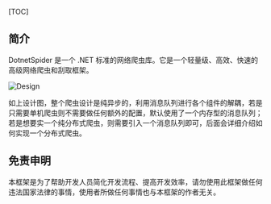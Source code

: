 [TOC]

## 简介

DotnetSpider 是一个 .NET 标准的网络爬虫库。它是一个轻量级、高效、快速的高级网络爬虫和刮取框架。

![Design](/content/projects/dotnetspider/assets/ds-design.png)

如上设计图，整个爬虫设计是纯异步的，利用消息队列进行各个组件的解耦，若是只需要单机爬虫则不需要做任何额外的配置，默认使用了一个内存型的消息队列；若是想要实一个纯分布式爬虫，则需要引入一个消息队列即可，后面会详细介绍如何实现一个分布式爬虫。

## 免责申明

本框架是为了帮助开发人员简化开发流程、提高开发效率，请勿使用此框架做任何违法国家法律的事情，使用者所做任何事情也与本框架的作者无关。